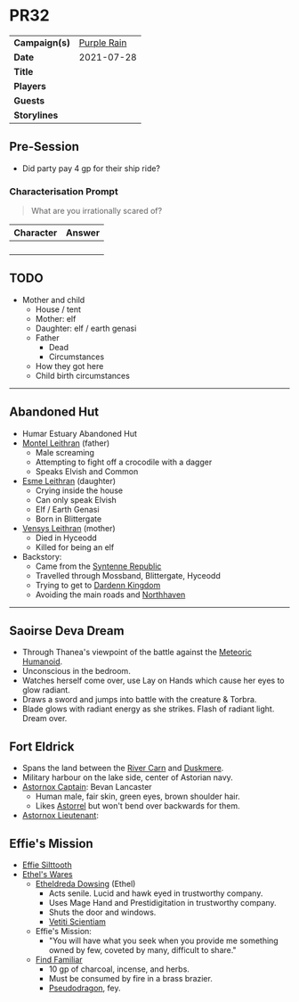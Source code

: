 # PR32

|||
| --- | --- |
| **Campaign(s)** | [Purple Rain](../../campaigns/C1-purple-rain.md) | session.3
| **Date** | 2021-07-28 |
| **Title** | |
| **Players** | |
| **Guests** | |
| **Storylines** | |

## Pre-Session

- Did party pay 4 gp for their ship ride?

### Characterisation Prompt

> What are you irrationally scared of?

| Character | Answer |
| --- | --- |
| | | characterisation.1
| | |
| | |
| | |

## TODO

- Mother and child
  - House / tent
  - Mother: elf
  - Daughter: elf / earth genasi
  - Father
    - Dead
    - Circumstances
  - How they got here
  - Child birth circumstances

---

## Abandoned Hut

- Humar Estuary Abandoned Hut
- [Montel Leithran](../../characters/montel-leithran.md) (father)
  - Male screaming
  - Attempting to fight off a crocodile with a dagger
  - Speaks Elvish and Common
- [Esme Leithran](../../characters/esme-leithran.md) (daughter)
  - Crying inside the house
  - Can only speak Elvish
  - Elf / Earth Genasi
  - Born in Blittergate
- [Vensys Leithran](../../characters/vensys-leithran.md) (mother)
  - Died in Hyceodd
  - Killed for being an elf
- Backstory:
  - Came from the [Syntenne Republic](../../civilisations/syntenne-republic/syntenne-republic.md)
  - Travelled through Mossband, Blittergate, Hyceodd
  - Trying to get to [Dardenn Kingdom](../../civilisations/dardenn-kingdom/dardenn-kingdom.md)
  - Avoiding the main roads and [Northhaven](../../places/cities/northhaven.md)

---

## Saoirse Deva Dream

- Through Thanea's viewpoint of the battle against the [Meteoric Humanoid](../../creatures/meteoric-humanoid.md).
- Unconscious in the bedroom.
- Watches herself come over, use Lay on Hands which cause her eyes to glow radiant.
- Draws a sword and jumps into battle with the creature & Torbra.
- Blade glows with radiant energy as she strikes. Flash of radiant light. Dream over.

## Fort Eldrick

- Spans the land between the [River Carn](../../places/rivers-lakes/river-carn.md) and [Duskmere](../../places/rivers-lakes/duskmere.md).
- Military harbour on the lake side, center of Astorian navy.
- [Astornox Captain](../../organisations/astornox/ranks/astornox-captain.md): Bevan Lancaster
  - Human male, fair skin, green eyes, brown shoulder hair.
  - Likes [Astorrel](../../organisations/astorrel/astorrel.md) but won't bend over backwards for them.
- [Astornox Lieutenant](../../organisations/astornox/ranks/astornox-lieutenant.md): 

## Effie's Mission

- [Effie Silttooth](../../characters/effie-silttooth.md)
- [Ethel's Wares](../../places/buildings/shops/ethels-wares.md)
  - [Etheldreda Dowsing](../../characters/etheldreda-dowsing.md) (Ethel)
    - Acts senile. Lucid and hawk eyed in trustworthy company.
    - Uses Mage Hand and Prestidigitation in trustworthy company.
    - Shuts the door and windows.
    - [Vetiti Scientiam](../../organisations/vetiti-scientiam.md)
  - Effie's Mission:
    - "You will have what you seek when you provide me something owned by few, coveted by many, difficult to share."
  - [Find Familiar](https://www.dndbeyond.com/spells/find-familiar)
    - 10 gp of charcoal, incense, and herbs.
    - Must be consumed by fire in a brass brazier.
    - [Pseudodragon](https://www.dndbeyond.com/monsters/pseudodragon), fey.
